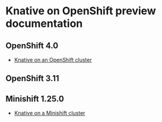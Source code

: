 # Knative on OpenShift preview documentation

## OpenShift 4.0
* [Knative on an OpenShift cluster](knative-OCP.md)

## OpenShift 3.11

## Minishift 1.25.0
* [Knative on a Minishift cluster](knative-minishift.md)

